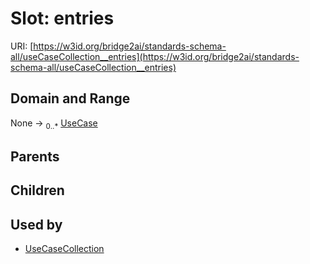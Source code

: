 
# Slot: entries




URI: [https://w3id.org/bridge2ai/standards-schema-all/useCaseCollection__entries](https://w3id.org/bridge2ai/standards-schema-all/useCaseCollection__entries)


## Domain and Range

None &#8594;  <sub>0..\*</sub> [UseCase](UseCase.md)

## Parents


## Children


## Used by

 * [UseCaseCollection](UseCaseCollection.md)
